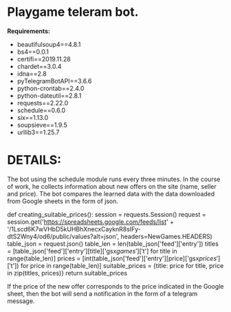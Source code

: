 # Playgame teleram bot.

**Requirements:**
  - beautifulsoup4==4.8.1
  - bs4==0.0.1
  - certifi==2019.11.28
  - chardet==3.0.4
  - idna==2.8
  - pyTelegramBotAPI==3.6.6
  - python-crontab==2.4.0
  - python-dateutil==2.8.1
  - requests==2.22.0
  - schedule==0.6.0
  - six==1.13.0
  - soupsieve==1.9.5
  - urllib3==1.25.7

# DETAILS:

  The bot using the schedule module runs every three minutes. In the course of work, he
collects information about new offers on the site (name, seller and price). The bot
compares the learned data with the data downloaded from Google sheets in the form of
json. 

def creating_suitable_prices():
    session = requests.Session()
    request = session.get('https://spreadsheets.google.com/feeds/list' +
                          '/1Lscd6K7wVHbD5kUHBhXnecxCayknR8sIFy-dtS2Wny4/od6/public/values?alt=json',
                          headers=NewGames.HEADERS)
    table_json = request.json()
    table_len = len(table_json['feed']['entry'])
    titles = [table_json['feed']['entry'][title]['gsx$games']['$t'] for title in range(table_len)]
    prices = [int(table_json['feed']['entry'][price]['gsx$prices']['$t']) for price in range(table_len)]
    suitable_prices = {title: price for title, price in zip(titles, prices)}
    return suitable_prices

If the price of the new offer corresponds to the price indicated in the Google
sheet, then the bot will send a notification in the form of a telegram message.
 
 
